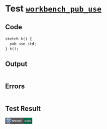 # Test [`workbench_pub_use`](/doc/tests/statement_usage.md#L486)

## Code

```µcad
sketch k() {
  pub use std;
} k();

```

## Output

```,plain
```

## Errors

```,plain
```

## Test Result

![OK BUT IS TODO](/doc/tests/.test/workbench_pub_use.png)
